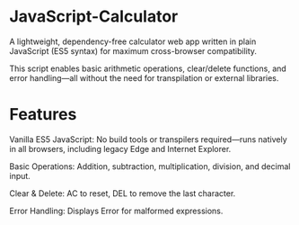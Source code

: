 # JavaScript-Calculator
A lightweight, dependency-free calculator web app written in plain JavaScript (ES5 syntax) for maximum cross-browser compatibility. 

This script enables basic arithmetic operations, clear/delete functions, and error handling—all without the need for transpilation or external libraries.

# Features

Vanilla ES5 JavaScript: No build tools or transpilers required—runs natively in all browsers, including legacy Edge and Internet Explorer.

Basic Operations: Addition, subtraction, multiplication, division, and decimal input.

Clear & Delete: AC to reset, DEL to remove the last character.

Error Handling: Displays Error for malformed expressions.
